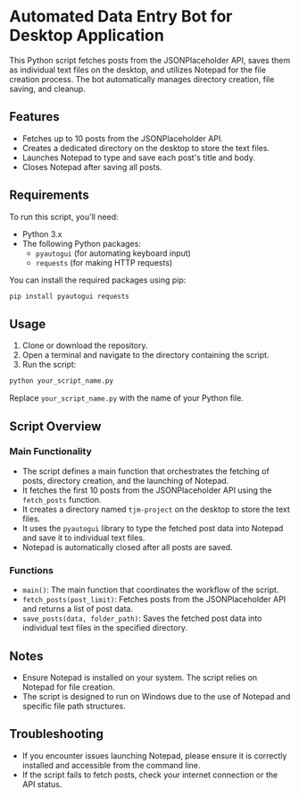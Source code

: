 # Automated Data Entry Bot for Desktop Application

This Python script fetches posts from the JSONPlaceholder API, saves them as individual text files on the desktop, and utilizes Notepad for the file creation process. The bot automatically manages directory creation, file saving, and cleanup.

## Features

- Fetches up to 10 posts from the JSONPlaceholder API.
- Creates a dedicated directory on the desktop to store the text files.
- Launches Notepad to type and save each post's title and body.
- Closes Notepad after saving all posts.

## Requirements

To run this script, you'll need:

- Python 3.x
- The following Python packages:
  - `pyautogui` (for automating keyboard input)
  - `requests` (for making HTTP requests)

You can install the required packages using pip:

```bash
pip install pyautogui requests
```

## Usage

1. Clone or download the repository.
2. Open a terminal and navigate to the directory containing the script.
3. Run the script:

```bash
python your_script_name.py
```

Replace `your_script_name.py` with the name of your Python file.

## Script Overview

### Main Functionality

- The script defines a main function that orchestrates the fetching of posts, directory creation, and the launching of Notepad.
- It fetches the first 10 posts from the JSONPlaceholder API using the `fetch_posts` function.
- It creates a directory named `tjm-project` on the desktop to store the text files.
- It uses the `pyautogui` library to type the fetched post data into Notepad and save it to individual text files.
- Notepad is automatically closed after all posts are saved.

### Functions

- `main()`: The main function that coordinates the workflow of the script.
- `fetch_posts(post_limit)`: Fetches posts from the JSONPlaceholder API and returns a list of post data.
- `save_posts(data, folder_path)`: Saves the fetched post data into individual text files in the specified directory.

## Notes

- Ensure Notepad is installed on your system. The script relies on Notepad for file creation.
- The script is designed to run on Windows due to the use of Notepad and specific file path structures.

## Troubleshooting

- If you encounter issues launching Notepad, please ensure it is correctly installed and accessible from the command line.
- If the script fails to fetch posts, check your internet connection or the API status.
